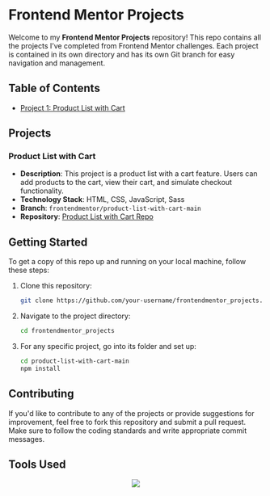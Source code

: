 # Frontend Mentor Projects

Welcome to my **Frontend Mentor Projects** repository! This repo contains all the projects I’ve completed from Frontend Mentor challenges. Each project is contained in its own directory and has its own Git branch for easy navigation and management.

## Table of Contents

- [Project 1: Product List with Cart](https://github.com/aminetiouk/frontendmentor_projects/tree/main/product-list-with-cart-main)


## Projects

### Product List with Cart
- **Description**: This project is a product list with a cart feature. Users can add products to the cart, view their cart, and simulate checkout functionality.
- **Technology Stack**: HTML, CSS, JavaScript, Sass
- **Branch**: `frontendmentor/product-list-with-cart-main`
- **Repository**: [Product List with Cart Repo](https://github.com/aminetiouk/frontendmentor_projects/tree/main/product-list-with-cart-main)

## Getting Started

To get a copy of this repo up and running on your local machine, follow these steps:

1. Clone this repository:
   ```bash
   git clone https://github.com/your-username/frontendmentor_projects.git
   ```

2. Navigate to the project directory:
   ```bash
   cd frontendmentor_projects
   ```

3. For any specific project, go into its folder and set up:
   ```bash
   cd product-list-with-cart-main
   npm install
   ```

## Contributing

If you'd like to contribute to any of the projects or provide suggestions for improvement, feel free to fork this repository and submit a pull request. Make sure to follow the coding standards and write appropriate commit messages.

## Tools Used
<div align="center">
  <a href="https://skillicons.dev">
    <img src="https://skillicons.dev/icons?i=css,html,sass,js" />
  </a>
</div>